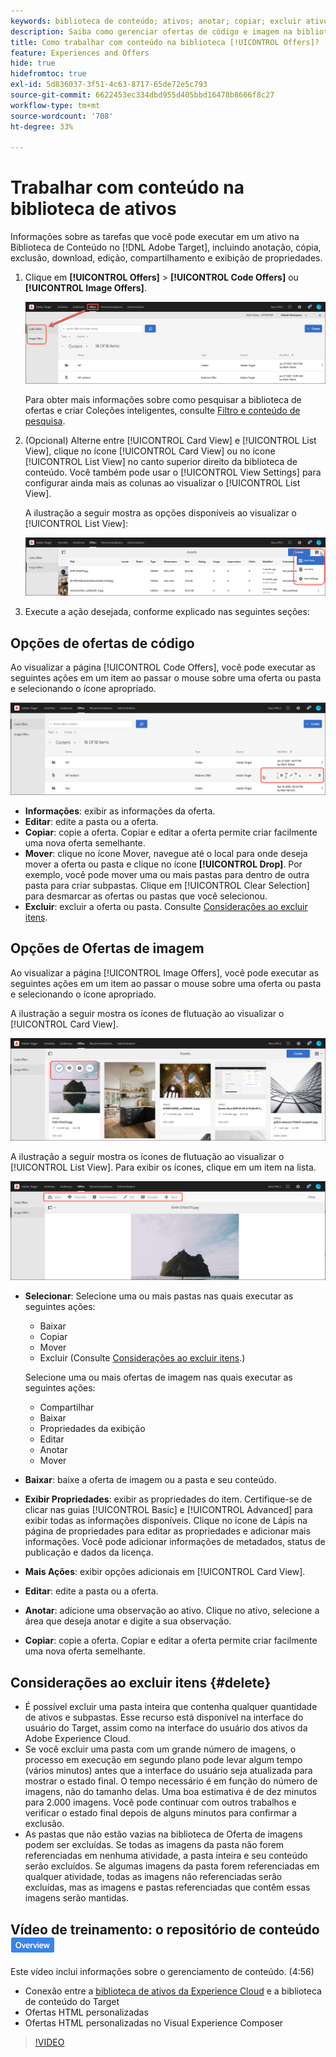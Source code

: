 ```yaml
---
keywords: biblioteca de conteúdo; ativos; anotar; copiar; excluir ativo; baixar ativo; editar conteúdo; compartilhar cartão; exibir propriedades do conteúdo
description: Saiba como gerenciar ofertas de código e imagem na biblioteca  [!DNL Target] [!UICONTROL Offers].
title: Como trabalhar com conteúdo na biblioteca [!UICONTROL Offers]?
feature: Experiences and Offers
hide: true
hidefromtoc: true
exl-id: 5d836037-3f51-4c63-8717-65de72e5c793
source-git-commit: 6622453ec334dbd955d405bbd16478b8666f8c27
workflow-type: tm+mt
source-wordcount: '708'
ht-degree: 33%

---
```


# Trabalhar com conteúdo na biblioteca de ativos

Informações sobre as tarefas que você pode executar em um ativo na Biblioteca de Conteúdo no [!DNL Adobe Target], incluindo anotação, cópia, exclusão, download, edição, compartilhamento e exibição de propriedades.

1. Clique em **[!UICONTROL Offers]** > **[!UICONTROL Code Offers]** ou **[!UICONTROL Image Offers]**.

   ![Guias de Ofertas de código e Ofertas de imagem](/help/main/c-experiences/c-manage-content/assets/offers-both.png)

   Para obter mais informações sobre como pesquisar a biblioteca de ofertas e criar Coleções inteligentes, consulte [Filtro e conteúdo de pesquisa](/help/main/c-experiences/c-manage-content/filter-and-search-content.md#concept_3B59B8F025BF4CEA82ECC5199D365276).

1. (Opcional) Alterne entre [!UICONTROL Card View] e [!UICONTROL List View], clique no ícone [!UICONTROL Card View] ou no ícone [!UICONTROL List View] no canto superior direito da biblioteca de conteúdo. Você também pode usar o [!UICONTROL View Settings] para configurar ainda mais as colunas ao visualizar o [!UICONTROL List View].

   A ilustração a seguir mostra as opções disponíveis ao visualizar o [!UICONTROL List View]:

   ![Opções de Exibição de Lista](/help/main/c-experiences/c-manage-content/assets/view-settings-options.png)

1. Execute a ação desejada, conforme explicado nas seguintes seções:

## Opções de ofertas de código

Ao visualizar a página [!UICONTROL Code Offers], você pode executar as seguintes ações em um item ao passar o mouse sobre uma oferta ou pasta e selecionando o ícone apropriado.

![Focalizar ícones na guia Ofertas de código](/help/main/c-experiences/c-manage-content/assets/code-offers-hover-icons.png)

* **Informações**: exibir as informações da oferta.
* **Editar**: edite a pasta ou a oferta.
* **Copiar**: copie a oferta. Copiar e editar a oferta permite criar facilmente uma nova oferta semelhante.
* **Mover**: clique no ícone Mover, navegue até o local para onde deseja mover a oferta ou pasta e clique no ícone **[!UICONTROL Drop]**. Por exemplo, você pode mover uma ou mais pastas para dentro de outra pasta para criar subpastas. Clique em [!UICONTROL Clear Selection] para desmarcar as ofertas ou pastas que você selecionou.
* **Excluir**: excluir a oferta ou pasta. Consulte [Considerações ao excluir itens](#delete).

## Opções de Ofertas de imagem

Ao visualizar a página [!UICONTROL Image Offers], você pode executar as seguintes ações em um item ao passar o mouse sobre uma oferta ou pasta e selecionando o ícone apropriado.

A ilustração a seguir mostra os ícones de flutuação ao visualizar o [!UICONTROL Card View].

![Passe o mouse sobre os ícones na guia Ofertas de imagem na Exibição de cartão](/help/main/c-experiences/c-manage-content/assets/image-offers-hover-icons.png)

A ilustração a seguir mostra os ícones de flutuação ao visualizar o [!UICONTROL List View]. Para exibir os ícones, clique em um item na lista.

![Passe o mouse sobre os ícones na guia Ofertas de imagem na Exibição de lista](/help/main/c-experiences/c-manage-content/assets/list-view-hover.png)

* **Selecionar**: Selecione uma ou mais pastas nas quais executar as seguintes ações:

   * Baixar
   * Copiar
   * Mover
   * Excluir (Consulte [Considerações ao excluir itens](#delete).)

  Selecione uma ou mais ofertas de imagem nas quais executar as seguintes ações:

   * Compartilhar
   * Baixar
   * Propriedades da exibição
   * Editar
   * Anotar
   * Mover 

* **Baixar**: baixe a oferta de imagem ou a pasta e seu conteúdo.
* **Exibir Propriedades**: exibir as propriedades do item. Certifique-se de clicar nas guias [!UICONTROL Basic] e [!UICONTROL Advanced] para exibir todas as informações disponíveis. Clique no ícone de Lápis na página de propriedades para editar as propriedades e adicionar mais informações. Você pode adicionar informações de metadados, status de publicação e dados da licença.
* **Mais Ações**: exibir opções adicionais em [!UICONTROL Card View].
* **Editar**: edite a pasta ou a oferta.
* **Anotar**: adicione uma observação ao ativo. Clique no ativo, selecione a área que deseja anotar e digite a sua observação.
* **Copiar**: copie a oferta. Copiar e editar a oferta permite criar facilmente uma nova oferta semelhante.

## Considerações ao excluir itens {#delete}

* É possível excluir uma pasta inteira que contenha qualquer quantidade de ativos e subpastas. Esse recurso está disponível na interface do usuário do Target, assim como na interface do usuário dos ativos da Adobe Experience Cloud.
* Se você excluir uma pasta com um grande número de imagens, o processo em execução em segundo plano pode levar algum tempo (vários minutos) antes que a interface do usuário seja atualizada para mostrar o estado final. O tempo necessário é em função do número de imagens, não do tamanho delas. Uma boa estimativa é de dez minutos para 2.000 imagens. Você pode continuar com outros trabalhos e verificar o estado final depois de alguns minutos para confirmar a exclusão.
* As pastas que não estão vazias na biblioteca de Oferta de imagens podem ser excluídas. Se todas as imagens da pasta não forem referenciadas em nenhuma atividade, a pasta inteira e seu conteúdo serão excluídos. Se algumas imagens da pasta forem referenciadas em qualquer atividade, todas as imagens não referenciadas serão excluídas, mas as imagens e pastas referenciadas que contêm essas imagens serão mantidas.

## Vídeo de treinamento: o repositório de conteúdo ![Selo de visão geral](/help/main/assets/overview.png)

Este vídeo inclui informações sobre o gerenciamento de conteúdo. (4:56)

* Conexão entre a [biblioteca de ativos da Experience Cloud](https://experienceleague.adobe.com/docs/core-services/interface/assets/creative-cloud.html) e a biblioteca de conteúdo do Target
* Ofertas HTML personalizadas
* Ofertas HTML personalizadas no Visual Experience Composer

>[!VIDEO](https://video.tv.adobe.com/v/17387)
